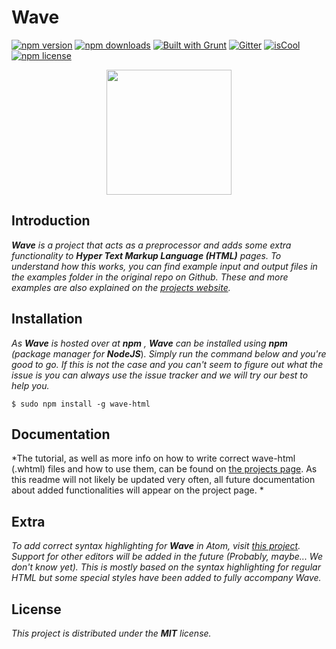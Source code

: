 # Wave

[![npm version](https://img.shields.io/npm/v/wave-html.svg?style=flat-square)](https://www.npmjs.com/package/wave-html)
[![npm downloads](https://img.shields.io/npm/dm/wave-html.svg?style=flat-square)](https://www.npmjs.com/package/wave-html)
[![Built with Grunt](https://img.shields.io/badge/Built%20with-Grunt-orange.svg?style=flat-square)](http://gruntjs.com/)
[![Gitter](https://img.shields.io/badge/Gitter-Join%20Chat%20→-1DCE73.svg?style=flat-square)](https://gitter.im/Jense5/Wave?utm_source=badge&utm_medium=badge&utm_campaign=pr-badge)
[![isCool](https://img.shields.io/badge/FANCY-YES-red.svg?style=flat-square)](https://www.npmjs.com/package/wave-html)
[![npm license](https://img.shields.io/badge/license-MIT-green.svg?style=flat-square)](https://github.com/Jense5/Wave/blob/master/LICENSE.md)

<p align="center"><img src="http://i.imgur.com/J7qioAo.png" height="200" /></p>

## Introduction

***Wave*** *is a project that acts as a preprocessor and adds some extra functionality to* ***Hyper Text Markup Language (HTML)*** *pages.
To understand how this works, you can find example input and output files in the examples folder in the original repo on Github. These and more examples are also explained on the [projects website](http://jense5.github.io/Wave).*

## Installation

*As* ***Wave*** *is hosted over at* ***npm*** *,* ***Wave*** *can be installed using* ***npm*** *(package manager for* ***NodeJS***)*. Simply run the command below and you're good to go. If this is not the case and you can't seem to figure out what the issue is you can always use the issue tracker and we will try our best to help you.*

`$ sudo npm install -g wave-html`

## Documentation
*The tutorial, as well as more info on how to write correct wave-html (.whtml) files and how to use them, can be found on [the projects page](http://jense5.github.io/Wave). As this readme will not likely be updated very often, all future documentation about added functionalities will appear on the project page. *

## Extra
*To add correct syntax highlighting for* ***Wave*** *in Atom, visit [this project](https://github.com/N1ghtly/language-wave). Support for other editors will be added in the future (Probably, maybe... We don't know yet). This is mostly based on the syntax highlighting for regular HTML but some special styles have been added to fully accompany Wave.*

## License

*This project is distributed under the* ***MIT*** *license.*
